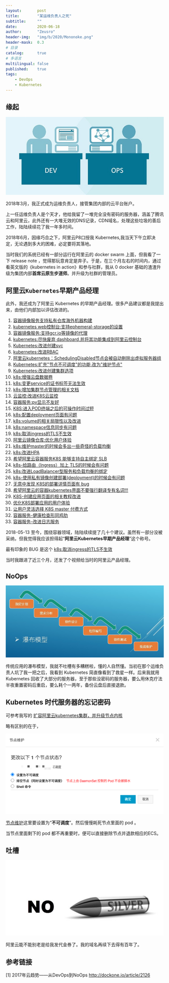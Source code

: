 ```yaml
---
layout:       post
title:        "某运维负责人之死"
subtitle:     ""
date:         2020-06-18
author:       "Zeusro"
header-img:   "img/b/2020/Mononoke.png"
header-mask:  0.3
# 目录
catalog:      true
# 多语言
multilingual: false
published:    true
tags:
    - DevOps
    - Kubernetes
---
```


## 缘起

![image](/img/in-post/death-of-devops-engineer/devops.jpg)

2018年3月，我正式成为运维负责人，接管集团内部的云平台账户。

上一任运维负责人是个天才，他给我留了一堆完全没有密码的服务器，涵盖了腾讯云和阿里云，此外还有一大堆无效的DNS记录，CDN域名，处理这些垃圾的善后工作，陆陆续续花了我一年多时间。

2018年6月，因缘巧合之下，阿里云P8口授我 Kubernetes,我当天下午立即决定，无论遇到多大的困难，必定要将其落地。

当时我们的系统已经有一部分运行在阿里云的 docker swarm 上面，但我看了一下 release note ，觉得那玩意肯定是弃子。于是，在三个月左右的时间内，通过看英文版的《kubernetes in action》和参与社群，我从 0 docker 基础的渣渣升级为集团内部**首席云原生步道师**。并升级为社群的管理员。

## 阿里云`Kubernetes`早期产品经理

此外，我还成为了阿里云 Kubernetes 的早期产品经理。很多产品建议都是我提出来，由他们内部加以评估改进的。

1. [容器镜像服务支持私有仓库海外机器构建](https://connect.console.aliyun.com/connect/detail/84361)
1. [kubernetes web控制台:支持ephemeral-storage的设置](https://connect.console.aliyun.com/connect/detail/97716)
1. [容器镜像服务:支持gcr.io等镜像的代理](https://connect.console.aliyun.com/connect/detail/78278)
1. [kubernetes:尽快废弃 dashboard,并将其功能集成到阿里云控制台](https://connect.console.aliyun.com/connect/detail/77011)
1. [Kubernetes:改进创建svc](https://connect.console.aliyun.com/connect/detail/75930)
1. [kubernetes:改进RBAC](https://connect.console.aliyun.com/connect/detail/75929)
1. [阿里云kubernetes：SchedulingDisabled节点会被自动剔除出虚拟服务器组](https://connect.console.aliyun.com/connect/detail/73467)
1. [Kubernetes:扩充"节点不可调度"的功能,改为"维护节点"](https://connect.console.aliyun.com/connect/detail/70803)
1. [Kubernetes:改进创建集群选项](https://connect.console.aliyun.com/connect/detail/70665)
1. [k8s:增强云盘数据卷](https://connect.console.aliyun.com/connect/detail/61986)
1. [k8s:变更service的证书标签无法生效](https://connect.console.aliyun.com/connect/detail/57727)
1. [k8s:增加集群节点管理的相关文档](https://connect.console.aliyun.com/connect/detail/56229)
1. [云监控:改进K8S云监控](https://connect.console.aliyun.com/connect/detail/52189)
1. [容器服务:pv显示不友好](https://connect.console.aliyun.com/connect/detail/51523)
1. [K8S:进入POD终端之后的可操作时间过短](https://connect.console.aliyun.com/connect/detail/50469)
1. [k8s:配置deployment页面有问题](https://connect.console.aliyun.com/connect/detail/49659)
1. [k8s:volume的相关局限性以及改进](https://connect.console.aliyun.com/connect/detail/49640)
1. [k8s:namespace信息同步有问题](https://connect.console.aliyun.com/connect/detail/49361)
1. [k8s:取消ingress的TLS不生效](https://connect.console.aliyun.com/connect/detail/48979)
1. [阿里云镜像仓库:优化用户体验](https://connect.console.aliyun.com/connect/detail/48110)
1. [k8s:维护master的时候会多出一些奇怪的负载均衡](https://connect.console.aliyun.com/connect/detail/48072)
1. [k8s:改进HPA](https://connect.console.aliyun.com/connect/detail/48041)
1. [希望阿里云容器服务K8S 能够支持自主绑定 SLB](https://connect.console.aliyun.com/connect/detail/47469)
1. [k8s-给路由（Ingress）加上 TLS的时候会有问题](https://connect.console.aliyun.com/connect/detail/47443)
1. [k8s:改进LoadBalancer型服务和负载均衡的绑定](https://connect.console.aliyun.com/connect/detail/52594)
1. [k8s-使用私有镜像创建部署(deployment)的时候会有问题](https://connect.console.aliyun.com/connect/detail/47147)
1. [无意中发现 K8S的部署详情页面有 bug](https://connect.console.aliyun.com/connect/detail/47034)
1. [希望阿里云的容器kubernetes界面不要强行翻译专有名词!!!](https://connect.console.aliyun.com/connect/detail/46590)
1. [K8S-创建应用页面的相关教程改进](https://connect.console.aliyun.com/connect/detail/43756)
1. [优化K8S部署应用的用户体验](https://connect.console.aliyun.com/connect/detail/43736)
1. [让用户灵活选择 K8S master 付费方式](https://connect.console.aliyun.com/connect/detail/43655)
1. [容器服务-健康检查形同鸡肋](https://connect.console.aliyun.com/connect/detail/40484)
1. [容器服务-改进日志服务](https://connect.console.aliyun.com/connect/detail/40792)

2018-05-13 至今，围绕容器领域，陆陆续续提了几十个建议。虽然有一部分没被采纳，但我觉得我应该担得起“**阿里云Kubernetes早期产品经理**”这个称号。

最有印象的 BUG 是这个
[k8s:取消ingress的TLS不生效](https://connect.console.aliyun.com/connect/detail/48979)

当时我跟进了近三个月，还发了个视频给当时的阿里云产品经理。

## NoOps

![image](/img/in-post/death-of-devops-engineer/waterfall.jpg)

传统应用的瀑布模型，我就不吐槽有多糟糕啦，懂的人自然懂。当初在那个运维负责人坑了我一把之后，我看到 Kubernetes 简直像看到了救星一样。后来我就用 Kubernetes 回收了大部分的服务器，至于那些没密码的服务器，要么用休克疗法半夜重置密码后重启，要么耗个一两年，备份云盘后直接退款。

## Kubernetes 时代服务器的忘记密码

可参考我写的
[扩容阿里云kubernetes集群，并升级节点内核](https://developer.aliyun.com/article/756235)

略有区别的在于，

![image](/img/in-post/death-of-devops-engineer/QQ20200618-163420.png)

[节点维护](https://cs.console.aliyun.com/#/k8s/node/list)这里要设置为“**不可调度**”。然后慢慢耗死节点里面的 pod 。

当节点里面剩下的 pod 都不再重要时，便可以直接删除节点并退款相应的ECS。

## 吐槽

![image](/img/in-post/death-of-devops-engineer/no-silver.jpg)

阿里云能不能别老是给我发代金券了。我的域名再续下去得有百年了。

## 参考链接

[1]
2017年云趋势——从DevOps到NoOps
http://dockone.io/article/2126
